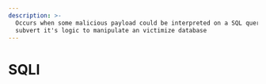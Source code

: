 ```yaml
---
description: >-
  Occurs when some malicious payload could be interpreted on a SQL query and
  subvert it's logic to manipulate an victimize database
---
```


# SQLI

